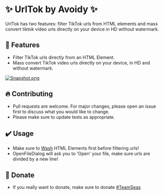 # ✨ UrlTok by Avoidy ✨

UrlTok has two features: filter TikTok urls from HTML elements and mass convert tiktok video urls directly on your device in HD without watermark.

## 🎉 Features
- Filter TikTok urls directly from an HTML Element.
- Mass convert TikTok video urls directly on your device, in HD and without watermark.

[![Snapshot.png](https://s10.gifyu.com/images/Snapshot.png)](https://gifyu.com/image/SbPDX)

## 🔥 Contributing

- Pull requests are welcome. For major changes, please open an issue first to discuss what you would like to change.
- Please make sure to update tests as appropriate.

## ✔️ Usage

- Make sure to [Wash](https://www.htmlwasher.com) HTML Elements first before filtering urls!
- OpenFileDialog will ask you to 'Open' your file, make sure urls are divided by a new line!

## 🌊 Donate 

- If you really want to donate, make sure to donate [#TeamSeas](https://teamseas.org)
